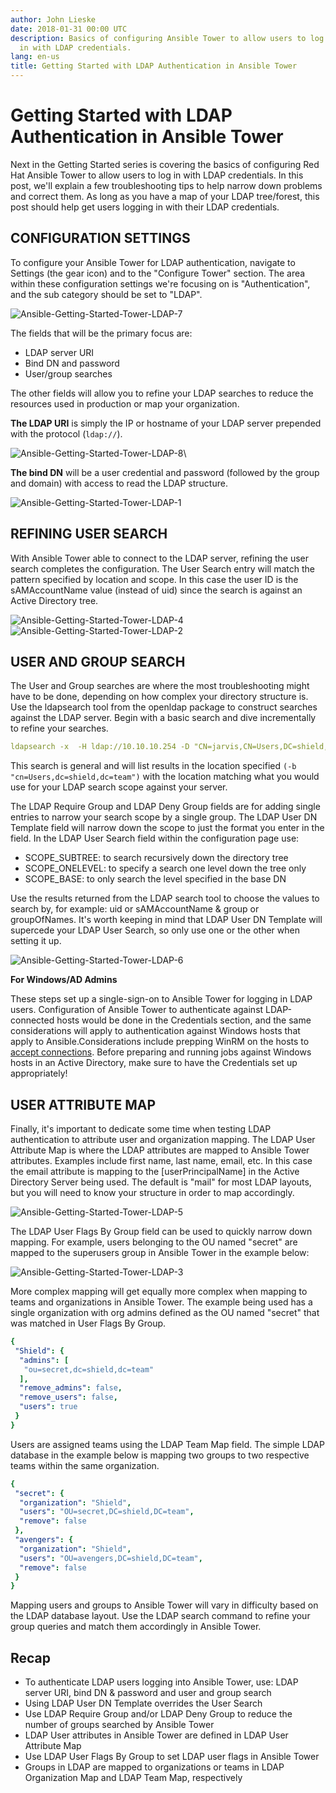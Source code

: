 ```yaml
---
author: John Lieske
date: 2018-01-31 00:00 UTC
description: Basics of configuring Ansible Tower to allow users to log
  in with LDAP credentials.
lang: en-us
title: Getting Started with LDAP Authentication in Ansible Tower
---
```


# Getting Started with LDAP Authentication in Ansible Tower

Next in the Getting Started series is
covering the basics of configuring Red Hat Ansible Tower to allow users
to log in with LDAP credentials. In this post, we'll explain a few
troubleshooting tips to help narrow down problems and correct them. As
long as you have a map of your LDAP tree/forest, this post should help
get users logging in with their LDAP credentials.

## CONFIGURATION SETTINGS

To configure your Ansible Tower for LDAP authentication, navigate to
Settings (the gear icon) and to the "Configure Tower" section. The
area within these configuration settings we're focusing on is
"Authentication", and the sub category should be set to "LDAP".

![Ansible-Getting-Started-Tower-LDAP-7](/images/posts/archive/Ansible-Getting-Started-Tower-LDAP-7.png)

The fields that will be the primary focus are:

-   LDAP server URI
-   Bind DN and password
-   User/group searches

The other fields will allow you to refine your LDAP searches to reduce
the resources used in production or map your organization.

**The LDAP URI** is simply the IP or hostname of your LDAP server
prepended with the protocol (`ldap://`).

![Ansible-Getting-Started-Tower-LDAP-8](/images/posts/archive/Ansible-Getting-Started-Tower-LDAP-8.png)\

**The bind DN** will be a user credential and password (followed by the
group and domain) with access to read the LDAP structure.

![Ansible-Getting-Started-Tower-LDAP-1](/images/posts/archive/Ansible-Getting-Started-Tower-LDAP-1.png)

## REFINING USER SEARCH

With Ansible Tower able to connect to the LDAP server, refining the user
search completes the configuration. The User Search entry will match the
pattern specified by location and scope. In this case the user ID is the
sAMAccountName value (instead of uid) since the search is against an
Active Directory tree.

![Ansible-Getting-Started-Tower-LDAP-4](/images/posts/archive/Ansible-Getting-Started-Tower-LDAP-4.png)
![Ansible-Getting-Started-Tower-LDAP-2](/images/posts/archive/Ansible-Getting-Started-Tower-LDAP-2.png)

## USER AND GROUP SEARCH

The User and Group searches are where the most troubleshooting might
have to be done, depending on how complex your directory structure is.
Use the ldapsearch tool from the openldap package to construct searches
against the LDAP server. Begin with a basic search and dive
incrementally to refine your searches.

```yml
ldapsearch -x  -H ldap://10.10.10.254 -D "CN=jarvis,CN=Users,DC=shield,DC=team" -w 01Password! -b "cn=Users,dc=shield,dc=team"
```

This search is general and will list results in the location specified
`(-b "cn=Users,dc=shield,dc=team")` with the location
matching what you would use for your LDAP search scope against your
server.

The LDAP Require Group and LDAP Deny Group fields are for adding single
entries to narrow your search scope by a single group. The LDAP User DN
Template field will narrow down the scope to just the format you enter
in the field. In the LDAP User Search field within the configuration
page use:

-   SCOPE_SUBTREE: to search recursively down the directory tree
-   SCOPE_ONELEVEL: to specify a search one level down the tree only
-   SCOPE_BASE: to only search the level specified in the base DN

Use the results returned from the LDAP search tool to choose the values
to search by, for example: uid or sAMAccountName & group or
groupOfNames. It's worth keeping in mind that LDAP User DN Template will
supercede your LDAP User Search, so only use one or the other when
setting it up.

![Ansible-Getting-Started-Tower-LDAP-6](/images/posts/archive/Ansible-Getting-Started-Tower-LDAP-6.png)

**For Windows/AD Admins**

These steps set up a single-sign-on to Ansible Tower for logging in LDAP
users. Configuration of Ansible Tower to authenticate against
LDAP-connected hosts would be done in the Credentials section, and the
same considerations will apply to authentication against Windows hosts
that apply to Ansible.Considerations include prepping WinRM on the hosts
to [accept
connections](http://docs.ansible.com/ansible/latest/intro_windows.html#windows-system-prep).
Before preparing and running jobs against Windows hosts in an Active
Directory, make sure to have the Credentials set up appropriately!

## USER ATTRIBUTE MAP

Finally, it's important to dedicate some time when testing LDAP
authentication to attribute user and organization mapping. The LDAP User
Attribute Map is where the LDAP attributes are mapped to Ansible Tower
attributes. Examples include first name, last name, email, etc. In this
case the email attribute is mapping to the
[userPrincipalName] in the Active Directory Server being
used. The default is "mail" for most LDAP layouts, but you will need to
know your structure in order to map accordingly.

![Ansible-Getting-Started-Tower-LDAP-5](/images/posts/archive/Ansible-Getting-Started-Tower-LDAP-5.png)

The LDAP User Flags By Group field can be used to quickly narrow down
mapping. For example, users belonging to the OU named "secret" are
mapped to the superusers group in Ansible Tower in the example below:

![Ansible-Getting-Started-Tower-LDAP-3](/images/posts/archive/Ansible-Getting-Started-Tower-LDAP-3.png)

More complex mapping will get equally more complex when mapping to teams
and organizations in Ansible Tower. The example being used has a single
organization with org admins defined as the OU named "secret" that was
matched in User Flags By Group.

```yml
{
 "Shield": {
  "admins": [
   "ou=secret,dc=shield,dc=team"
  ],
  "remove_admins": false,
  "remove_users": false,
  "users": true
 }
}
```

Users are assigned teams using the LDAP Team Map field. The simple LDAP
database in the example below is mapping two groups to two respective
teams within the same organization.

```yml
{
 "secret": {
  "organization": "Shield",
  "users": "OU=secret,DC=shield,DC=team",
  "remove": false
 },
 "avengers": {
  "organization": "Shield",
  "users": "OU=avengers,DC=shield,DC=team",
  "remove": false
 }
}
```

Mapping users and groups to Ansible Tower will vary in difficulty based
on the LDAP database layout. Use the LDAP search command to refine your
group queries and match them accordingly in Ansible Tower.

## Recap

-   To authenticate LDAP users logging into Ansible Tower, use:
    LDAP server URI, bind DN & password and user and group search
-   Using LDAP User DN Template overrides the User Search
-   Use LDAP Require Group and/or LDAP Deny Group to reduce the number
    of groups searched by Ansible Tower
-   LDAP User attributes in Ansible Tower are defined in LDAP User
    Attribute Map
-   Use LDAP User Flags By Group to set LDAP user flags in Ansible
    Tower
-   Groups in LDAP are mapped to organizations or teams in LDAP
    Organization Map and LDAP Team Map, respectively
